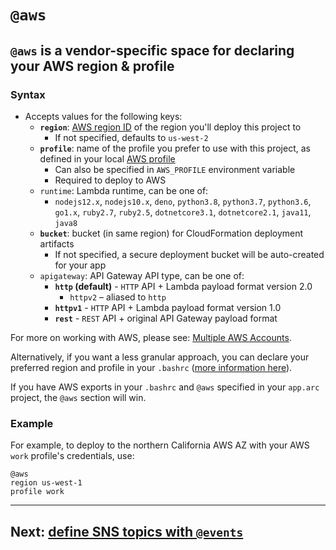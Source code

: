 # `@aws`

## `@aws` is a vendor-specific space for declaring your AWS region & profile

### Syntax
- Accepts values for the following keys:
  - **`region`**: [AWS region ID](https://docs.aws.amazon.com/general/latest/gr/rande.html) of the region you'll deploy this project to
    - If not specified, defaults to `us-west-2`
  - **`profile`**: name of the profile you prefer to use with this project, as defined in your local [AWS profile](/quickstart)
    - Can also be specified in `AWS_PROFILE` environment variable
    - Required to deploy to AWS
  - `runtime`: Lambda runtime, can be one of:
    - `nodejs12.x`, `nodejs10.x`, `deno`, `python3.8`, `python3.7`, `python3.6`, `go1.x`, `ruby2.7`, `ruby2.5`, `dotnetcore3.1`, `dotnetcore2.1`, `java11`, `java8`
  - **`bucket`**: bucket (in same region) for CloudFormation deployment artifacts
    - If not specified, a secure deployment bucket will be auto-created for your app
  - `apigateway`: API Gateway API type, can be one of:
    - **`http` (default)** - `HTTP` API + Lambda payload format version 2.0
      - `httpv2` – aliased to `http`
    - **`httpv1`** - `HTTP` API + Lambda payload format version 1.0
    - **`rest`** - `REST` API + original API Gateway payload format

For more on working with AWS, please see: [Multiple AWS Accounts](/guides/multiple-aws-accounts).

Alternatively, if you want a less granular approach, you can declare your preferred region and profile in your `.bashrc` ([more information here](https://docs.aws.amazon.com/cli/latest/userguide/cli-environment.html)).

If you have AWS exports in your `.bashrc` and `@aws` specified in your `app.arc` project, the `@aws` section will win.

### Example
For example, to deploy to the northern California AWS AZ with your AWS `work` profile's credentials, use:

```arc
@aws
region us-west-1
profile work
```

<!-- ### Custom Runtimes with AWS Lambda Layers
If you want to use a custom runtime with Lambda Layers you need to set `runtime` to `provided` and set the following key:
  - `layer`: [ARN](https://docs.aws.amazon.com/general/latest/gr/aws-arns-and-namespaces.html) for the [Custom Lambda Runtime](https://docs.aws.amazon.com/lambda/latest/dg/runtimes-custom.html)

For example, to deploy to Oregon AWS AZ with your AWS `default` profile's credentials and using a custom Node.js 10 runtime, use:

```arc
@aws
region us-west-2
profile default
runtime provided
layer arn:aws:lambda:us-west-2:800406105498:layer:nsolid-node-10:6
``` -->

---

## Next: [define SNS topics with `@events`](/reference/arc/events)
